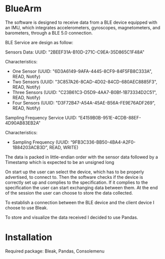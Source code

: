 # BlueArm
The software is designed to receive  data from a BLE device equipped with an IMU, which integrates accelerometers, gyroscopes, magnetometers, and barometers, through a BLE 5.0 connection.

BLE Service are design as follow:

Sensors Data: UUID: "2BEEF31A-B10D-271C-C9EA-35D865C1F48A"

Characteristics:

- One Sensor (UUID: "6D3A6149-9AFA-4445-8CF9-84F5FB8C333A", READ, Notify)
- Two Sensors (UUID: "3C857A26-8CAD-4D02-84CD-680AEC8885F3", READ, Notify)
- Three Sensors (UUID: "C23B61C3-D5D9-4AA7-B0Bf-1B73334D2C51", READ, Notify)
- Four Sensors (UUID: "D3F72B47-A54A-45AE-B56A-FE9E76ADF269", READ, Notify)

Sampling Frequency Service UUID: “E4159B0B-951E-4CDB-88EF-4D90AB83EB2A”

Characteristics:

- Sampling Frequency (UUID: “9FB3C336-BB50-4BA4-A2F0-1B84203ACB3D”, READ, WRITE)

The data is packed in little-endian order with the sensor data followed by a Timestamp which is expected to be an unsigned long

On start up the user can select the device, which has to be properly advertised, to connect to. Then the software checks if the device is correctly set up and complies to the specification. If it complies to the specification the user can start exchanging data between them. At the end of the session the user can choose to store the data collected.

To establish a connection between the BLE device and the client device I choose to use Bleak.

To store and visualize the data received I decided to use Pandas.
# Installation
Required package: Bleak, Pandas, Consolemenu
